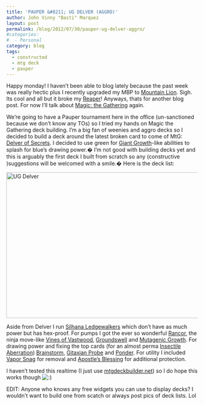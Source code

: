 ```yaml
---
title: 'PAUPER &#8211; UG DELVER (AGGRO)'
author: John Vinny "Basti" Marquez
layout: post
permalink: /blog/2012/07/30/pauper-ug-delver-aggro/
#categories:
#  - Personal
category: blog
tags:
  - constructed
  - mtg deck
  - pauper
---
```

<span class="dropcap1">H</span>appy monday! I haven&#8217;t been able to blog lately because the past week was really hectic plus I recently upgraded my MBP to <a title="Mountain Lion" href="http://www.apple.com/osx/" target="_blank">Mountain Lion</a>. Sigh. Its cool and all but it broke my <a title="Reaper" href="http://www.reaper.fm/" target="_blank">Reaper</a>! Anyways, thats for another blog post. For now I&#8217;ll talk about <a title="Magic: the Gathering" href="http://www.wizards.com/Magic/" target="_blank">Magic: the Gathering</a> again.

We&#8217;re going to have a Pauper tournament here in the office (un-sanctioned because we don&#8217;t know any TOs) so I tried my hands on Magic the Gathering deck building. I&#8217;m a big fan of weenies and aggro decks so I decided to build a deck around the latest broken card to come of MtG: <a href="http://magiccards.info/isd/en/51a.html" target="_blank">Delver of Secrets</a>. I decided to use green for <a href="http://magiccards.info/m11/en/178.html" target="_blank">Giant Growth</a>-like abilities to splash for blue&#8217;s drawing power.� I&#8217;m not good with building decks yet and this is arguably the first deck I built from scratch so any (constructive )suggestions will be welcomed with a smile.� Here is the deck list:

<img style="display: block; margin-left: auto; margin-right: auto;" title="UG Delver" alt="UG Delver" src="http://i1169.photobucket.com/albums/r511/johnvinnymarquez/ugdelverlist.jpg" width="600" height="383" />

Aside from Delver I run <a title="Silhana Ledgewalker" href="http://magiccards.info/pc2/en/77.html" target="_blank">Silhana Ledgewalkers</a> which don&#8217;t have as much power but has hex-proof. For pumps I got the ever so wonderful <a title="Rancor" href="http://magiccards.info/m13/en/185.html" target="_blank">Rancor</a>, the ninja move-like <a title="Vines of Vastwood" href="http://magiccards.info/zen/en/193.html" target="_blank">Vines of Vastwood</a>, <a title="Groundswell" href="http://magiccards.info/wwk/en/104.html" target="_blank">Groundswell</a> and <a title="Mutagenic Growth" href="http://magiccards.info/nph/en/116.html" target="_blank">Mutagenic Growth</a>. For drawing power and fixing the top cards (for an almost perma <a title="Insectile Aberration" href="http://magiccards.info/isd/en/51b.html" target="_blank">Insectile Aberration</a>) <a title="Brainstorm" href="http://magiccards.info/cmd/en/40.html" target="_blank">Brainstorm</a>, <a title="Gitaxian Probe" href="http://magiccards.info/nph/en/35.html" target="_blank">Gitaxian Probe</a> and <a title="Ponder" href="http://magiccards.info/m12/en/73.html" target="_blank">Ponder</a>. For utility I included <a title="Vapor Snag" href="http://magiccards.info/ddh/en/58.html" target="_blank">Vapor Snag</a> for removal and <a title="Apostle's Blessing" href="http://magiccards.info/nph/en/2.html" target="_blank">Apostle&#8217;s Blessing</a> for additional protection.

I haven&#8217;t tested this realtime (I just use [mtgdeckbuilder.net][1]) so I do hope this works though <img src="http://johnvinnymarquez.net/wp-includes/images/smilies/icon_smile.gif" alt=":)" class="wp-smiley" /> 

EDIT: Anyone who knows any free widgets you can use to display decks? I wouldn&#8217;t want to build one from scatch or always post pics of deck lists. Lol

 [1]: http://www.mtgdeckbuilder.net/